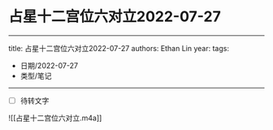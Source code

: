 # 占星十二宫位六对立2022-07-27


---
title: 占星十二宫位六对立2022-07-27
authors: Ethan Lin
year:
tags:
  - 日期/2022-07-27 
  - 类型/笔记 
---




- [ ] 待转文字


![[占星十二宫位六对立.m4a]]
